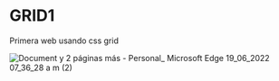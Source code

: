 # GRID1
Primera web usando css grid

![Document y 2 páginas más - Personal_ Microsoft​ Edge 19_06_2022 07_36_28 a  m  (2)](https://user-images.githubusercontent.com/68491477/174460209-6100d71a-467a-4ad2-9a51-d38c3c5d688c.png)


